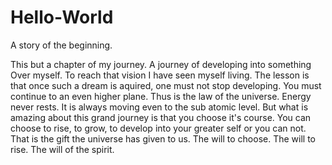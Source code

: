# Hello-World
A story of the beginning.

This but a chapter of my journey. A journey of developing into something Over myself. To reach that vision I have seen myself living. The lesson is that once such a dream is aquired, one must not stop developing. You must continue to an even higher plane. Thus is the law of the universe. Energy never rests. It is always moving even to the sub atomic level. But what is amazing about this grand journey is that you choose it's course. You can choose to rise, to grow, to develop into your greater self or you can not. That is the gift the universe has given to us. The will to choose. The will to rise. The will of the spirit. 
